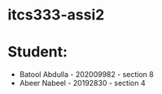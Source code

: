 # itcs333-assi2
# Student:
- Batool Abdulla - 202009982 - section 8
- Abeer Nabeel - 20192830 - section 4 
